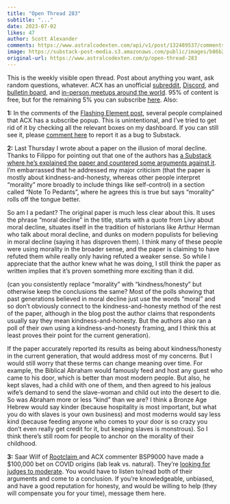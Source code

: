 ```yaml
---
title: "Open Thread 283"
subtitle: "..."
date: 2023-07-02
likes: 47
author: Scott Alexander
comments: https://www.astralcodexten.com/api/v1/post/132489537/comments?&all_comments=true
image: https://substack-post-media.s3.amazonaws.com/public/images/b86b2940-e9c8-4605-8e2d-2500e0c2a01e_255x255.webp
original-url: https://www.astralcodexten.com/p/open-thread-283
---
```

This is the weekly visible open thread. Post about anything you want, ask random questions, whatever. ACX has an unofficial [subreddit](https://www.reddit.com/r/slatestarcodex/), [Discord](https://discord.gg/RTKtdut), and [bulletin board](https://www.datasecretslox.com/index.php), and [in-person meetups around the world](https://www.lesswrong.com/community?filters%5B0%5D=SSC). 95% of content is free, but for the remaining 5% you can subscribe [here](https://astralcodexten.substack.com/subscribe?). Also:

**1:** In the comments of the [Flashing Element post](https://astralcodexten.substack.com/p/every-flashing-element-on-your-site), several people complained that ACX has a subscribe popup. This is unintentional, and I’ve tried to get rid of it by checking all the relevant boxes on my dashboard. If you can still see it, please [comment here](https://astralcodexten.substack.com/p/every-flashing-element-on-your-site/comment/17885449) to report it as a bug to Substack.

**2:** Last Thursday I wrote about a paper on the illusion of moral decline. Thanks to Filippo for pointing out that one of the authors has [a Substack where he’s explained the paper and countered some arguments against it](https://www.experimental-history.com/p/the-illusion-of-moral-decline). I’m embarrassed that he addressed my major criticism (that the paper is mostly about kindness-and-honesty, whereas other people interpret “morality” more broadly to include things like self-control) in a section called “Note To Pedants”, where he agrees this is true but says “morality” rolls off the tongue better.

So am I a pedant? The original paper is much less clear about this. It uses the phrase “moral decline” in the title, starts with a quote from Livy about moral decline, situates itself in the tradition of historians like Arthur Herman who talk about moral decline, and dunks on modern populists for believing in moral decline (saying it has disproven them). I think many of these people were using morality in the broader sense, and the paper is claiming to have refuted them while really only having refuted a weaker sense. So while I appreciate that the author knew what he was doing, I still think the paper as written implies that it’s proven something more exciting than it did.

(can you consistently replace “morality” with “kindness/honesty” but otherwise keep the conclusions the same? Most of the polls showing that past generations believed in moral decline just use the words “moral” and so don’t obviously connect to the kindness-and-honesty method of the rest of the paper, although in the blog post the author claims that respondents usually say they mean kindness-and-honesty. But the authors also ran a poll of their own using a kindness-and-honesty framing, and I think this at least proves their point for the current generation).

If the paper accurately reported its results as being about kindness/honesty in the current generation, that would address most of my concerns. But I would still worry that these terms can change meaning over time. For example, the Biblical Abraham would famously feed and host any guest who came to his door, which is better than most modern people. But also, he kept slaves, had a child with one of them, and then agreed to his jealous wife’s demand to send the slave-woman and child out into the desert to die. So was Abraham more or less “kind” than we are? I think a Bronze Age Hebrew would say kinder (because hospitality is most important, but what you do with slaves is your own business) and most moderns would say less kind (because feeding anyone who comes to your door is so crazy you don’t even really get credit for it, but keeping slaves is monstrous). So I think there’s still room for people to anchor on the morality of their childhood.

**3:** Saar Wilf of [Rootclaim ](https://www.rootclaim.com/)and ACX commenter BSP9000 have made a $100,000 bet on COVID origins (lab leak vs. natural). They’re [looking for judges to moderate](https://www.reddit.com/r/slatestarcodex/comments/14ngubx/seeking_judges_for_a_debate_on_covids_origins/). You would have to listen to/read both of their arguments and come to a conclusion. If you’re knowledgeable, unbiased, and have a good reputation for honesty, and would be willing to help (they will compensate you for your time), message them here.
